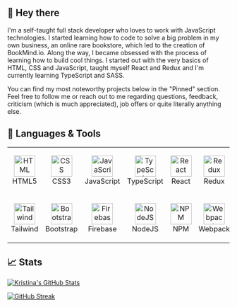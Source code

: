 ## 👋 Hey there

I'm a self-taught full stack developer who loves to work with JavaScript technologies. I started learning how to code to solve a big problem in my own business, an online rare bookstore, which led to the creation of BookMind.io. Along the way, I became obsessed with the process of learning how to build cool things. I started out with the very basics of HTML, CSS and JavaScript, taught myself React and Redux and I'm currently learning TypeScript and SASS. 

You can find my most noteworthy projects below in the "Pinned" section. Feel free to follow me or reach out to me regarding questions, feedback, criticism (which is much appreciated), job offers or quite literally anything else.




## 🔧 Languages & Tools

<table>
  <tr>
    <td align="center" height="108" width="108">
      <img src="https://github.com/get-icon/geticon/blob/master/icons/html-5.svg" title="HTML5" alt="HTML" width="48" height="48"/>
      <br />
      HTML5
    </td>
    <td align="center" height="108" width="108">
      <img src="https://github.com/get-icon/geticon/blob/master/icons/css-3.svg"  title="CSS3" alt="CSS" width="48" height="48"/>
      <br />
      CSS3
    </td>
    <td align="center" height="108" width="108">
      <img src="https://github.com/get-icon/geticon/blob/master/icons/javascript.svg" title="JavaScript" alt="JavaScript" width="48" height="48"/>
      <br />
      JavaScript
    </td>
    <td align="center" height="108" width="108">
      <img src="https://github.com/get-icon/geticon/blob/master/icons/typescript-icon.svg" title="TypeScript" alt="TypeScript" width="48" height="48"/>
      <br />
      TypeScript
    </td>
    <td align="center" height="108" width="108">
      <img src="https://github.com/get-icon/geticon/blob/master/icons/react.svg" title="React" alt="React" width="48" height="48"/>
      <br />
      React
    </td>
    <td align="center" height="108" width="108">
      <img src="https://github.com/get-icon/geticon/blob/master/icons/redux.svg" title="Redux" alt="Redux" width="48" height="48"/>
      <br />
      Redux
    </td>
    <td align="center" height="108" width="108">
      <img src="https://github.com/get-icon/geticon/blob/master/icons/sass.svg" title="SASS" alt="SASS" width="48" height="48"/>
      <br />
      SASS
    </td>
  </tr>
  <tr>
    <td align="center" height="108" width="108">
      <img src="https://github.com/get-icon/geticon/blob/master/icons/tailwindcss-icon.svg" title="Tailwind" alt="Tailwind" width="48" height="48"/>
      <br />
      Tailwind
    </td>
    <td align="center" height="108" width="108">
      <img src="https://github.com/get-icon/geticon/blob/master/icons/bootstrap.svg" title="Bootstrap" alt="Bootstrap" width="48" height="48"/>
      <br />
      Bootstrap
    </td>
    <td align="center" height="108" width="108">
      <img src="https://github.com/get-icon/geticon/blob/master/icons/firebase.svg" title="Firebase" alt="Firebase" width="48" height="48"/>
      <br />
      Firebase
    </td>
    <td align="center" height="108" width="108">
      <img src="https://github.com/get-icon/geticon/blob/master/icons/nodejs-icon.svg" title="NodeJS" alt="NodeJS" width="48" height="48"/>
      <br />
      NodeJS
    </td>
    <td align="center" height="108" width="108">
      <img src="https://github.com/get-icon/geticon/blob/master/icons/npm.svg" title="NPM" alt="NPM" width="48" height="48"/>
      <br />
      NPM
    </td>
    <td align="center" height="108" width="108">
      <img src="https://github.com/get-icon/geticon/blob/master/icons/webpack.svg" title="Webpack" alt="Webpack" width="48" height="48"/>
      <br />
      Webpack
    </td>
    <td align="center" height="108" width="108">
      <img src="https://github.com/get-icon/geticon/blob/master/icons/git-icon.svg" title="Git" alt="Git" width="48" height="48"/>
      <br />
      Git
    </td>
  </tr>
 </table>




## 📈 Stats

[![Kristina's GitHub Stats](https://github-readme-stats.vercel.app/api?username=kristina-sparrow&theme=algolia)](https://github.com/kristina-sparrow/github-readme-stats)

[![GitHub Streak](https://streak-stats.demolab.com?user=kristina-sparrow&theme=algolia&date_format=M%20j%5B%2C%20Y%5D&mode=weekly)](https://git.io/streak-stats)
